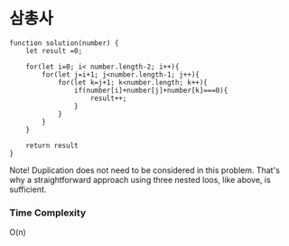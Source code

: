 # 삼총사
```
function solution(number) {
    let result =0;

    for(let i=0; i< number.length-2; i++){
        for(let j=i+1; j<number.length-1; j++){
            for(let k=j+1; k<number.length; k++){
                if(number[i]+number[j]+number[k]===0){
                    result++;
                }
            }
        }
    }

    return result
}
```

Note! Duplication does not need to be considered in this problem.
That's why a straightforward approach using three nested loos, like above, is sufficient.
### Time Complexity
O(n)

